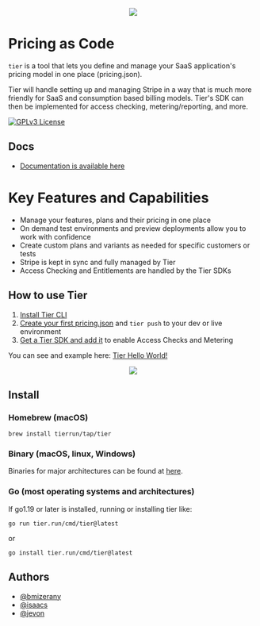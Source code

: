 <p align="center">
  <img src="https://uploads-ssl.webflow.com/61e0906dfb20ab2b1c79f6af/638e175ae356c54fe57a7579_IMG_8588.png" />
 </p>


# Pricing as Code

`tier` is a tool that lets you define and manage your SaaS application's pricing model in one place (pricing.json). 

Tier will handle setting up and managing Stripe in a way that is much more friendly for SaaS and consumption based billing models. Tier's SDK can then be implemented for access checking, metering/reporting, and more.

  [![GPLv3 License](https://img.shields.io/github/license/tierrun/tier?style=for-the-badge)](https://opensource.org/licenses/)



## Docs
- [Documentation is available here](https://www.tier.run/docs)


# Key Features and Capabilities
- Manage your features, plans and their pricing in one place
- On demand test environments and preview deployments allow you to work with confidence
- Create custom plans and variants as needed for specific customers or tests
- Stripe is kept in sync and fully managed by Tier
- Access Checking and Entitlements are handled by the Tier SDKs 

## How to use Tier

1. [Install Tier CLI](#install)
2. [Create your first pricing.json](https://model.tier.run) and `tier push` to your dev or live environment
3. [Get a Tier SDK and add it](https://www.tier.run/docs/sdk/) to enable Access Checks and Metering

You can see and example here: [Tier Hello World!](https://blog.tier.run/tier-hello-world-demo)

<p align="center">
  <img src="https://uploads-ssl.webflow.com/61e0906dfb20ab2b1c79f6af/637c39698d3ba183d982e32a_Screenshot%202022-11-21%20at%2010.43.54%20PM.png">
</p>

## Install

### Homebrew (macOS)

```
brew install tierrun/tap/tier
```
### Binary (macOS, linux, Windows)

Binaries for major architectures can be found at [here](https://tier.run/releases).

### Go (most operating systems and architectures)

If go1.19 or later is installed, running or installing tier like:

```
go run tier.run/cmd/tier@latest
```

or

```
go install tier.run/cmd/tier@latest
```


## Authors

- [@bmizerany](https://www.github.com/bmizerany)
- [@isaacs](https://www.github.com/isaacs)
- [@jevon](https://www.github.com/jevon)

